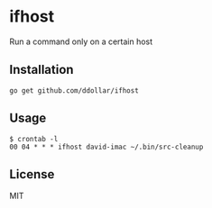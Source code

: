 # ifhost

Run a command only on a certain host

## Installation

    go get github.com/ddollar/ifhost
    
## Usage

    $ crontab -l
    00 04 * * * ifhost david-imac ~/.bin/src-cleanup

## License

MIT